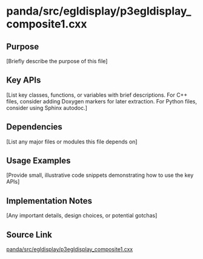 # panda/src/egldisplay/p3egldisplay_composite1.cxx

## Purpose
[Briefly describe the purpose of this file]

## Key APIs
[List key classes, functions, or variables with brief descriptions.
For C++ files, consider adding Doxygen markers for later extraction.
For Python files, consider using Sphinx autodoc.]

## Dependencies
[List any major files or modules this file depends on]

## Usage Examples
[Provide small, illustrative code snippets demonstrating how to use the key APIs]

## Implementation Notes
[Any important details, design choices, or potential gotchas]

## Source Link
[panda/src/egldisplay/p3egldisplay_composite1.cxx](link_to_source_repository/panda/src/egldisplay/p3egldisplay_composite1.cxx)
